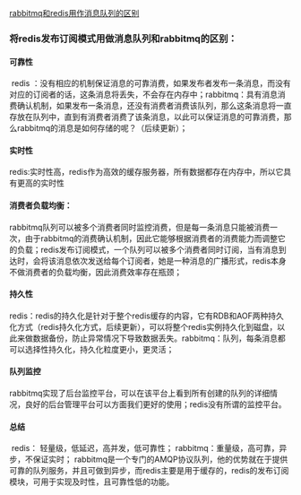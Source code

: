 

[rabbitmq和redis用作消息队列的区别](https://blog.csdn.net/dd18709200301/article/details/79077839)

### 将redis发布订阅模式用做消息队列和rabbitmq的区别：

#### 可靠性

​    redis ：没有相应的机制保证消息的可靠消费，如果发布者发布一条消息，而没有对应的订阅者的话，这条消息将丢失，不会存在内存中；
​    rabbitmq：具有消息消费确认机制，如果发布一条消息，还没有消费者消费该队列，那么这条消息将一直存放在队列中，直到有消费者消费了该条消息，以此可以保证消息的可靠消费，那么rabbitmq的消息是如何存储的呢？（后续更新）；

#### 实时性

​    redis:实时性高，redis作为高效的缓存服务器，所有数据都存在内存中，所以它具有更高的实时性

#### 消费者负载均衡：

​    rabbitmq队列可以被多个消费者同时监控消费，但是每一条消息只能被消费一次，由于rabbitmq的消费确认机制，因此它能够根据消费者的消费能力而调整它的负载；
​    redis发布订阅模式，一个队列可以被多个消费者同时订阅，当有消息到达时，会将该消息依次发送给每个订阅者，她是一种消息的广播形式，redis本身不做消费者的负载均衡，因此消费效率存在瓶颈；

#### 持久性

​    redis：redis的持久化是针对于整个redis缓存的内容，它有RDB和AOF两种持久化方式（redis持久化方式，后续更新），可以将整个redis实例持久化到磁盘，以此来做数据备份，防止异常情况下导致数据丢失。
​    rabbitmq：队列，每条消息都可以选择性持久化，持久化粒度更小，更灵活；

#### 队列监控

​    rabbitmq实现了后台监控平台，可以在该平台上看到所有创建的队列的详细情况，良好的后台管理平台可以方面我们更好的使用；
​    redis没有所谓的监控平台。

#### 总结

​    redis：       轻量级，低延迟，高并发，低可靠性；
​    rabbitmq：重量级，高可靠，异步，不保证实时；
​    rabbitmq是一个专门的AMQP协议队列，他的优势就在于提供可靠的队列服务，并且可做到异步，而redis主要是用于缓存的，redis的发布订阅模块，可用于实现及时性，且可靠性低的功能。



